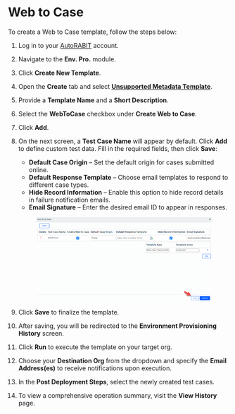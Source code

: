 # Web to Case

To create a Web to Case template, follow the steps below:

1. Log in to your [AutoRABIT](https://www.autorabit.com/) account.
2. Navigate to the **Env. Pro.** module.
3. Click **Create New Template**.
4. Open the **Create** tab and select [**Unsupported Metadata Template**](./).
5. Provide a **Template Name** and a **Short Description**.
6. Select the **WebToCase** checkbox under **Create Web to Case**.
7. Click **Add**.
8. On the next screen, a **Test Case Name** will appear by default. Click **Add** to define custom test data. Fill in the required fields, then click **Save**:

    * **Default Case Origin** – Set the default origin for cases submitted online.
    * **Default Response Template** – Choose email templates to respond to different case types.
    * **Hide Record Information** – Enable this option to hide record details in failure notification emails.
    * **Email Signature** – Enter the desired email ID to appear in responses.

    <figure><img src="../../../../../.gitbook/assets/image (56).png" alt=""><figcaption></figcaption></figure>

9. Click **Save** to finalize the template.
10. After saving, you will be redirected to the **Environment Provisioning History** screen.
11. Click **Run** to execute the template on your target org.
12. Choose your **Destination Org** from the dropdown and specify the **Email Address(es)** to receive notifications upon execution.
13. In the **Post Deployment Steps**, select the newly created test cases.
14. To view a comprehensive operation summary, visit the **View History** page.

